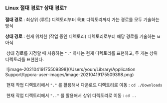 ### Linux 절대 경로? 상대 경로?



**절대 경로** : 최상위 (루트) 디렉토리부터 목표 디렉토리까지 가는 경로를 모두 기술하는 방식 

**상대 경로** : 현재 위치한 (작업 중인 디렉토리) 디렉토리로부터 해당 경로를 기술하는 ㅂ아식

​	상대 경로를 지정할 때 사용하는 `"."` 하나는 현재 디렉토리를 표현하고, 두 개는 상위 디렉토리를 표현한다. 

​	![image-20210419175509398](/Users/youn/Library/Application Support/typora-user-images/image-20210419175509398.png)

​	현재 작업 디렉토리에서 `"."` 를 활용해서 다운로드 디렉토리로 이동 : `cd ./Downloads`

​	현재 작업 디렉토리에서 `".."` 를 활용해서 상위 디렉토리로 이동 : `cd ..`





